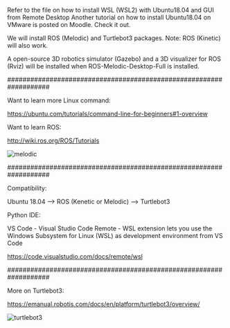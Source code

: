 
Refer to the file on how to install WSL (WSL2) with Ubuntu18.04 and GUI from Remote Desktop
Another tutorial on how to install Ubuntu18.04 on VMware is posted on Moodle. Check it out.

We will install ROS (Melodic) and Turtlebot3 packages.
Note: ROS (Kinetic) will also work.

A open-source 3D robotics simulator (Gazebo) and a 3D visualizer for ROS (Rviz) will be installed when ROS-Melodic-Desktop-Full is installed.

###################################################################

Want to learn more Linux command:

https://ubuntu.com/tutorials/command-line-for-beginners#1-overview


Want to learn ROS:

http://wiki.ros.org/ROS/Tutorials

![melodic](https://user-images.githubusercontent.com/74127616/135704812-eb1861ad-393b-492e-9564-9a8fba4f41fc.png)

###################################################################

Compatibility:

Ubuntu 18.04 --> ROS (Kenetic or Melodic) --> Turtlebot3

Python IDE:

VS Code - Visual Studio Code Remote - WSL extension lets you use the Windows Subsystem for Linux (WSL) as development environment from VS Code

https://code.visualstudio.com/docs/remote/wsl


###################################################################

More on Turtlebot3:

https://emanual.robotis.com/docs/en/platform/turtlebot3/overview/

![turtlebot3](https://user-images.githubusercontent.com/74127616/135704618-17182e12-7d61-45bf-961d-82958e70e074.png)



